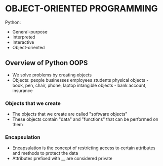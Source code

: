 # OBJECT-ORIENTED PROGRAMMING

Python:
- General-purpose
- Interpreted
- Interactive
- Object-oriented

## Overview of Python OOPS
- We solve problems by creating objects
- Objects:
people
businesses
employees
students
physical objects - book, pen, chair, phone, laptop
intangible objects - bank account, insurance

### Objects that we create
- The objects that we create are called "software objects"
- These objects contain "data" and "functions" that can be performed on them

### Encapsulation
- Encapsulation is the concept of restricting access to certain attributes and methods to protect the data
- Attributes prefixed with __ are considered private
